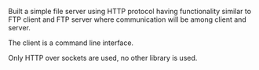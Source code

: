 Built a simple file server using HTTP protocol having functionality similar to FTP client and FTP server where communication will be among client and server. 

The client is a command line interface. 

Only HTTP over sockets are used, no other library is used.
